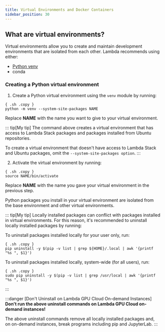 ```yaml
---
title: Virtual Environments and Docker Containers
sidebar_position: 30
---
```


## What are virtual environments?

Virtual environments allow you to create and maintain development environments
that are isolated from each other. Lambda recommends using either:

- [Python venv](#creating-a-python-virtual-environment)
- conda

### Creating a Python virtual environment

1. Create a Python virtual environment using the `venv` module by running:

```
{ .sh .copy }
python -m venv --system-site-packages NAME
```

Replace **NAME** with the name you want to give to your virtual
environment.

::: tip[My tip]
The command above creates a virtual environment that has access to
Lambda Stack packages and packages installed from Ubuntu repositories.

To create a virtual environment that doesn't have access to Lambda Stack
and Ubuntu packages, omit the `--system-site-packages option`.
:::

2.  Activate the virtual environment by running:

```
{ .sh .copy }
source NAME/bin/activate
```

Replace **NAME** with the name you gave your virtual environment in the
previous step.

Python packages you install in your virtual environment are isolated from
the base environment and other virtual environments.

::: tip[My tip]
Locally installed packages can conflict with packages installed in virtual
environments. For this reason, it's recommended to uninstall locally installed
packages by running:

To uninstall packages installed locally for your user only, run:

```
{ .sh .copy }
pip uninstall -y $(pip -v list | grep ${HOME}/.local | awk '{printf "%s ", $1}')
```

To uninstall packages installed locally, system-wide (for all users), run:

```
{ .sh .copy }
sudo pip uninstall -y $(pip -v list | grep /usr/local | awk '{printf "%s ", $1}')
```
:::

:::danger [Don't Uninstall on Lambda GPU Cloud On-demand Instances]
**Don't run the above uninstall commands on Lambda GPU Cloud on-demand
instances!**
    
The above uninstall commands remove all locally installed packages and, on
on-demand instances, break programs including pip and JupyterLab.
:::
